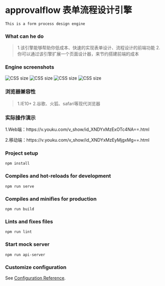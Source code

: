 # approvalflow 表单流程设计引擎
```
This is a form process design engine
```

### What can he do
> 1.该引擎能够帮助你低成本、快速的实现表单设计、流程设计的前端功能
> 2.你可以通过该引擎扩展一个页面设计器，来节约搭建前端的成本

### Engine screenshots
![CSS size](https://i.postimg.cc/gYJBP5Jt/1.png)
![CSS size](https://i.postimg.cc/byngyjjg/2.png)
![CSS size](https://i.postimg.cc/CFBH7Vd0/3.png)
![CSS size](https://i.postimg.cc/WzXrH8qW/4.png)

### 浏览器兼容性
> 1.IE10+
> 2.谷歌、火狐、safari等现代浏览器

### 实际操作演示
<p>1.Web端：https://v.youku.com/v_show/id_XNDYxMzExOTc4NA==.html<p>
<p>2.移动端：https://v.youku.com/v_show/id_XNDYxMzEyMjgxMg==.html<p>

### Project setup
```
npm install
```

### Compiles and hot-reloads for development
```
npm run serve
```

### Compiles and minifies for production
```
npm run build
```

### Lints and fixes files
```
npm run lint
```

### Start mock server
```
npm run api-server
```
### Customize configuration
See [Configuration Reference](https://cli.vuejs.org/config/).
